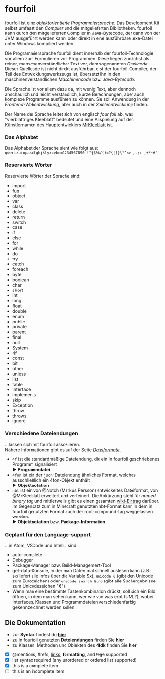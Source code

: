 # fourfoil

fourfoil ist eine *objektorientierte Programmiersprache*.
Das Development Kit selbst umfasst den *Compiler* und die mitgelieferten Bibliotheken. fourfoil kann durch den mitgelieferten Compiler in Java-Bytecode, der dann von der JVM ausgeführt werden kann, oder direkt in eine ausführbare .exe-Datei unter Windows kompiliert werden.  

Die Programmiersprache fourfoil dient innerhalb der fourfoil-Technologie vor allem zum Formulieren von Programmen. Diese liegen zunächst als reiner, menschenverständlicher Text vor, dem sogenannten *Quellcode*. Dieser Quellcode ist nicht direkt ausführbar, erst der fourfoil-Compiler, der Teil des Entwicklungswerkzeugs ist, übersetzt ihn in den maschinenverständlichen *Maschinencode* bzw. *Java-Bytecode*.  

Die Sprache ist vor allem dazu da, mit wenig Text, aber dennoch anschaulich und leicht verständlich, kurze Berechnungen, aber auch komplexe Programme ausführen zu können. Sie soll Anwendung in der *Frontend-Webentwicklung*, aber auch in der *Spieleentwicklung* finden.  

Der Name der Sprache leitet sich von englisch _four foil_ ab, was "vierblättriges Kleeblatt" bedeutet und eine Anspielung auf den Künstlernamen des Hauptentwicklers [MrKleeblatt](https://www.github.com/MrKleeblatt) ist.  


### Das Alphabet

Das Alphabet der Sprache sieht wie folgt aus:
`qwertzuiopasdfghjklyxcvbnm1234567890 !"§$%&/()=?{[]}\°^<>|,.;:-_+*~#'`

### Reservierte Wörter

Reservierte Wörter der Sprache sind:

-   import
-   fun
-   object
-   var
-   class
-   delete
-   return
-   switch
-   case
-   if
-   else
-   for
-   while
-   do
-   try
-   catch
-   foreach
-   byte
-   boolean
-   char
-   short
-   int
-   long
-   float
-   double
-   enum
-   public
-   private
-   parent
-   final
-   null
-   System
-   4f
-   const
-   bit
-   other
-   unless
-   list
-   table
-   Interface
-   implements
-   skip
-   Exception
-   throw
-   throws
-   ignore

### Verschiedene Dateiendungen

...lassen sich mit fourfoil assoziieren.  
Nähere Informationen gibt es auf der Seite _[Dateiformate](website/Dateiformate.md)_.

-   `4f` ist die standardmäßige Dateiendung, die ein in fourfoil geschriebenes Programm signalisiert  
▶ **Programmdatei**
-   `4fon` ist ein der `json`-Dateiendung ähnliches Format, welches ausschließlich ein 4fon-Objekt enthält  
▶ **Objektnotation**
-   `nbt` ist ein von @Notch (Markus Persson) entwickeltes Dateiformat, von @MrKleeblatt erweitert und verfeinert. Die Abkürzung steht für _named binary tag_ und mittlerweile gibt es einen gesamten [wiki-Eintrag](https://wiki.vg/NBT) darüber. Im Gegensatz zum in Minecraft genutzten nbt-Format kann in dem in fourfoil genutzten Format auch der root-compound-tag weggelassen werden.  
▶ **Objektnotation** bzw. **Package-Information**

### Geplant für den Language-support

...in Atom, VSCode und IntelliJ sind:

-   auto-complete
-   Debugger
-   Package-Manager bzw. Build-Management-Tool
-   get-data-Konsole, in der man Daten mal schnell auslesen kann (z.B.: `$x`(liefert alle Infos über die Variable $x), `unicode €` (gibt den Unicode zum Eurozeichen) oder `unicode search Euro` (gibt alle Suchergebnisse zum Unicodezeichen "€")
-   Wenn man eine bestimmte Tastenkombination drückt, soll sich ein Bild öffnen, in dem man sehen kann, wer wie von was erbt (UML?), wobei Interfaces, Klassen und Programmdateien verschiedenfarbig gekennzeichnet werden sollen.

## Die Dokumentation
- zur **Syntax** findest du **[hier](website/Syntax.md)**
- zu in fourfoil genutzten **Dateiendungen** finden Sie **[hier](website/Dateiformate.md)**
- zu Klassen, Methoden und Objekten des **4fdk** finden Sie **[hier](website/4fdk.md)**



- [x]  @mentions, #refs, [links](), **formatting**, and <del>tags</del> supported
- [x]  list syntax required (any unordered or ordered list supported)
- [x]  this is a complete item
- [ ]  this is an incomplete item
